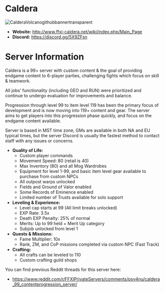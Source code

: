 # Caldera
![CalderaVolcanogithubbannertransparent](https://user-images.githubusercontent.com/99501957/209901497-c3e4ff0c-8b02-431d-95b8-af7074c63283.PNG)

  - **Website:** http://www.ffxi-caldera.net/wiki/index.php/Main_Page
  - **Discord:** https://discord.gg/5X9ZFsn

# Server Information

Caldera is a 99+ server with custom content & the goal of providing endgame content to 6-player parties, challenging fights which focus on skill & teamwork.

All jobs’ functionality (including GEO and RUN) were prioritized and continue to undergo evaluation for improvements and balance.

Progression through level 99 to item level 119 has been the primary focus of development and is now moving into 119+ content and gear. The server aims to get players into this progression phase quickly, and focus on the endgame content available.

Server is based in MST time zone, GMs are available in both NA and EU typical times, but the server Discord is usually the fastest method to contact staff with any issues or concerns.
    
  - **Quality of Life:**
    - Custom player commands
    - Movement Speed: 80 (retail is 40)
    - Max Inventory (80) and all Mog Wardrobes
    - Equipment for level 1-99, and basic item level gear available to purchase from custom NPCs
    - All outpost warps unlocked
    - Fields and Ground of Valor enabled
    - Some Records of Eminence enabled
    - Limited number of Trusts available for solo support
  - **Leveling & Experience:**
    - Level cap starts at 99 (All limit breaks unlocked)
    - EXP Rate: 3.5x
    - Death EXP Penalty: 25% of normal
    - Merits: Up to 99 held + Merit Up category
    - Subjob unlocked from level 1
  - **Quests & Missions:**
    - Fame Multiplier: 10x
    - Rank, ZM, and CoP missions completed via custom NPC (Fast Track)
  - **Crafting:**
    - All crafts can be leveled to 110
    - Custom crafting guild shops

You can find previous Reddit threads for this server here:

  - https://www.reddit.com/r/FFXIPrivateServers/comments/psy4nu/caldera_99_contentprogression_server/
